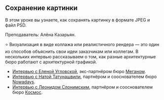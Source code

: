 ## Сохранение картинки

В этом уроке вы узнаете, как сохранять картинку в формате JPEG и файл PSD.

Преподаватель: Алёна Казарьян.

⭐️ Визуализация в виде коллажа или реалистичного рендера — это один из способов объяснить свои идеи заказчикам или коллегам. В нескольких интервью рассказываем о том, как разные архитектурные бюро работают с архитектурной графикой.

- [Интервью с Еленой Угловской](https://softculture.cc/blog/entries/interviews/meganom-interview-o-grafike), экс-партнёром бюро [Меганом](https://meganom.team/ru/).
- [Интервью с Натой Татунашвили](https://softculture.cc/blog/entries/interviews/nowadays-interview-o-grafike), партнёром и сооснователем бюро [Nowadays](https://nowadaysoffice.com/).
- [Интервью с Леонидом Слонимским](https://softculture.cc/blog/entries/interviews/horoshaya-arhitektura-ne-obyazatelno-dolzhna-byt-postroena), партнёром и сооснователем бюро [Космос](https://k-s-m-s.com/).

[](https://player.softculture.cc/embed/RVS/RVS_10.14.01_L6-13_Save_As)
